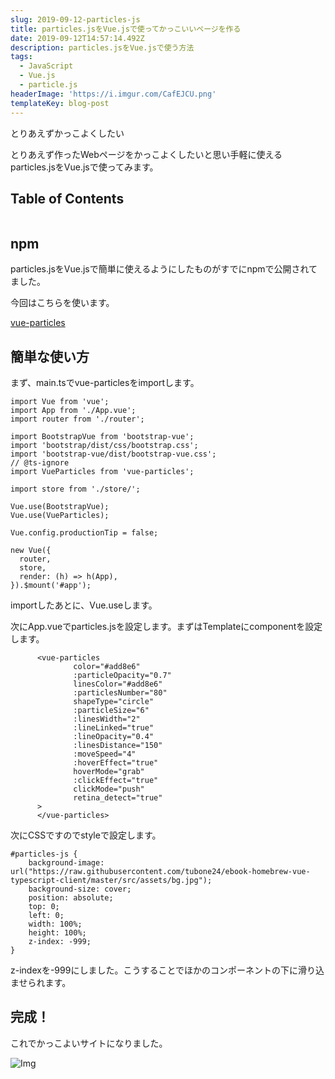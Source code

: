 ```yaml
---
slug: 2019-09-12-particles-js
title: particles.jsをVue.jsで使ってかっこいいページを作る
date: 2019-09-12T14:57:14.492Z
description: particles.jsをVue.jsで使う方法
tags:
  - JavaScript
  - Vue.js
  - particle.js
headerImage: 'https://i.imgur.com/CafEJCU.png'
templateKey: blog-post
---
```

とりあえずかっこよくしたい

とりあえず作ったWebページをかっこよくしたいと思い手軽に使えるparticles.jsをVue.jsで使ってみます。

## Table of Contents

```toc

```

## npm

particles.jsをVue.jsで簡単に使えるようにしたものがすでにnpmで公開されてました。

今回はこちらを使います。

[vue-particles](https://github.com/creotip/vue-particles)

## 簡単な使い方

まず、main.tsでvue-particlesをimportします。

```typescript{numberLines: 1}
import Vue from 'vue';
import App from './App.vue';
import router from './router';

import BootstrapVue from 'bootstrap-vue';
import 'bootstrap/dist/css/bootstrap.css';
import 'bootstrap-vue/dist/bootstrap-vue.css';
// @ts-ignore
import VueParticles from 'vue-particles';

import store from './store/';

Vue.use(BootstrapVue);
Vue.use(VueParticles);

Vue.config.productionTip = false;

new Vue({
  router,
  store,
  render: (h) => h(App),
}).$mount('#app');
```

importしたあとに、Vue.useします。

次にApp.vueでparticles.jsを設定します。まずはTemplateにcomponentを設定します。

```typescript{numberLines: 1}
      <vue-particles
              color="#add8e6"
              :particleOpacity="0.7"
              linesColor="#add8e6"
              :particlesNumber="80"
              shapeType="circle"
              :particleSize="6"
              :linesWidth="2"
              :lineLinked="true"
              :lineOpacity="0.4"
              :linesDistance="150"
              :moveSpeed="4"
              :hoverEffect="true"
              hoverMode="grab"
              :clickEffect="true"
              clickMode="push"
              retina_detect="true"
      >
      </vue-particles>
```

次にCSSですのでstyleで設定します。

```css{numberLines: 1}
#particles-js {
    background-image: url("https://raw.githubusercontent.com/tubone24/ebook-homebrew-vue-typescript-client/master/src/assets/bg.jpg");
    background-size: cover;
    position: absolute;
    top: 0;
    left: 0;
    width: 100%;
    height: 100%;
    z-index: -999;
}
```

z-indexを-999にしました。こうすることでほかのコンポーネントの下に滑り込ませられます。

## 完成！

これでかっこよいサイトになりました。


![Img](https://i.imgur.com/CafEJCU.png)
